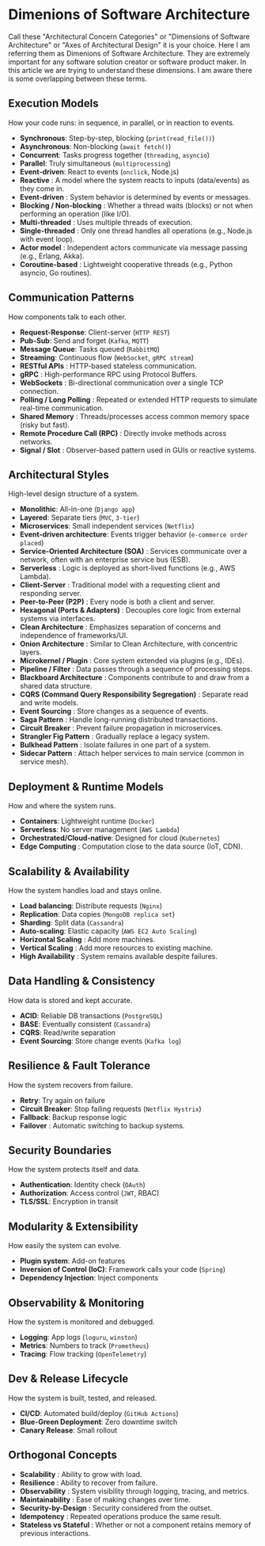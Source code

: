 
# Dimenions of Software Architecture

Call these "Architectural Concern Categories" or "Dimensions of Software Architecture" or "Axes of Architectural Design" it is your choice. Here I am referring them as Dimenions of Software Architecture. They are extremely important for any software solution creator or software product maker. In this article we are trying to understand these dimensions. I am aware there is some overlapping between these terms.

## **Execution Models**
How your code runs: in sequence, in parallel, or in reaction to events. 

- **Synchronous**: Step-by-step, blocking (`print(read_file())`)  
- **Asynchronous**: Non-blocking (`await fetch()`) 
- **Concurrent**: Tasks progress together (`threading`, `asyncio`) 
- **Parallel**: Truly simultaneous (`multiprocessing`) 
- **Event-driven**: React to events (`onclick`, Node.js)
- **Reactive** : A model where the system reacts to inputs (data/events) as they come in.
- **Event-driven** : System behavior is determined by events or messages.
- **Blocking / Non-blocking** : Whether a thread waits (blocks) or not when performing an operation (like I/O). 
- **Multi-threaded** : Uses multiple threads of execution. 
- **Single-threaded** : Only one thread handles all operations (e.g., Node.js with event loop). 
- **Actor model** : Independent actors communicate via message passing (e.g., Erlang, Akka).
- **Coroutine-based** : Lightweight cooperative threads (e.g., Python asyncio, Go routines).

## **Communication Patterns**
How components talk to each other.  
- **Request-Response**: Client-server (`HTTP REST`) 
- **Pub-Sub**: Send and forget (`Kafka`, `MQTT`) 
- **Message Queue**: Tasks queued (`RabbitMQ`) 
- **Streaming**: Continuous flow (`WebSocket`, `gRPC stream`)   
- **RESTful APIs** : HTTP-based stateless communication.
- **gRPC** : High-performance RPC using Protocol Buffers.
- **WebSockets** : Bi-directional communication over a single TCP connection.
- **Polling / Long Polling** : Repeated or extended HTTP requests to simulate real-time communication.
- **Shared Memory** : Threads/processes access common memory space (risky but fast).
- **Remote Procedure Call (RPC)** : Directly invoke methods across networks.
- **Signal / Slot** : Observer-based pattern used in GUIs or reactive systems.

## **Architectural Styles**
High-level design structure of a system.
- **Monolithic**: All-in-one (`Django app`) 
- **Layered**: Separate tiers (`MVC`, `3-tier`) 
- **Microservices**: Small independent services (`Netflix`) 
- **Event-driven architecture**: Events trigger behavior (`e-commerce order placed`) 
- **Service-Oriented Architecture (SOA)** : Services communicate over a network, often with an enterprise service bus (ESB).
- **Serverless** : Logic is deployed as short-lived functions (e.g., AWS Lambda).
- **Client-Server** : Traditional model with a requesting client and responding server.
- **Peer-to-Peer (P2P)** : Every node is both a client and server.
- **Hexagonal (Ports & Adapters)** : Decouples core logic from external systems via interfaces.
- **Clean Architecture** : Emphasizes separation of concerns and independence of frameworks/UI.
- **Onion Architecture** : Similar to Clean Architecture, with concentric layers.
- **Microkernel / Plugin** : Core system extended via plugins (e.g., IDEs).
- **Pipeline / Filter** : Data passes through a sequence of processing steps.
- **Blackboard Architecture** : Components contribute to and draw from a shared data structure.
- **CQRS (Command Query Responsibility Segregation)** : Separate read and write models.
- **Event Sourcing** : Store changes as a sequence of events.
- **Saga Pattern** : Handle long-running distributed transactions.
- **Circuit Breaker** : Prevent failure propagation in microservices.
- **Strangler Fig Pattern** : Gradually replace a legacy system.
- **Bulkhead Pattern** : Isolate failures in one part of a system.
- **Sidecar Pattern** : Attach helper services to main service (common in service mesh).


## **Deployment & Runtime Models**
How and where the system runs.  
- **Containers**: Lightweight runtime (`Docker`) 
- **Serverless**: No server management (`AWS Lambda`) 
- **Orchestrated/Cloud-native**: Designed for cloud (`Kubernetes`) 
- **Edge Computing** : Computation close to the data source (IoT, CDN).


   
## **Scalability & Availability**
How the system handles load and stays online.   
- **Load balancing**: Distribute requests (`Nginx`) 
- **Replication**: Data copies (`MongoDB replica set`) 
- **Sharding**: Split data (`Cassandra`) 
- **Auto-scaling**: Elastic capacity (`AWS EC2 Auto Scaling`) 
- **Horizontal Scaling** : Add more machines.
- **Vertical Scaling** : Add more resources to existing machine.
- **High Availability** : System remains available despite failures.


   
## **Data Handling & Consistency**
How data is stored and kept accurate.   
- **ACID**: Reliable DB transactions (`PostgreSQL`) 
- **BASE**: Eventually consistent (`Cassandra`) 
- **CQRS**: Read/write separation 
- **Event Sourcing**: Store change events (`Kafka log`)

## **Resilience & Fault Tolerance**
How the system recovers from failure.   
- **Retry**: Try again on failure 
- **Circuit Breaker**: Stop failing requests (`Netflix Hystrix`) 
- **Fallback**: Backup response logic  
- **Failover** : Automatic switching to backup systems.

## **Security Boundaries**
How the system protects itself and data.
- **Authentication**: Identity check (`OAuth`) 
- **Authorization**: Access control (`JWT`, RBAC) 
- **TLS/SSL**: Encryption in transit 

## **Modularity & Extensibility**
How easily the system can evolve.   
- **Plugin system**: Add-on features 
- **Inversion of Control (IoC)**: Framework calls your code (`Spring`) 
- **Dependency Injection**: Inject components 

## **Observability & Monitoring**
How the system is monitored and debugged.   
- **Logging**: App logs (`loguru`, `winston`) 
- **Metrics**: Numbers to track (`Prometheus`) 
- **Tracing**: Flow tracking (`OpenTelemetry`)   

## **Dev & Release Lifecycle**
How the system is built, tested, and released.  
- **CI/CD**: Automated build/deploy (`GitHub Actions`) 
- **Blue-Green Deployment**: Zero downtime switch 
- **Canary Release**: Small rollout  

## **Orthogonal Concepts**
- **Scalability** : Ability to grow with load.
- **Resilience** : Ability to recover from failure.
- **Observability** : System visibility through logging, tracing, and metrics.
- **Maintainability** : Ease of making changes over time.
- **Security-by-Design** : Security considered from the outset.
- **Idempotency** : Repeated operations produce the same result.
- **Stateless vs Stateful** : Whether or not a component retains memory of previous interactions.

